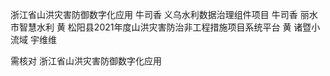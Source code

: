 浙江省山洪灾害防御数字化应用 牛司香
义乌水利数据治理组件项目 牛司香
丽水市智慧水利 黄
松阳县2021年度山洪灾害防治非工程措施项目系统平台 黄
诸暨小流域 宇维维



需核对
浙江省山洪灾害防御数字化应用
